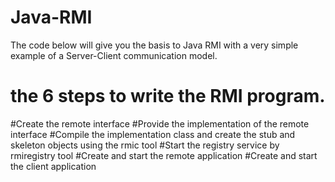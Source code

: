 # Java-RMI
The code below will give you the basis to Java RMI with a very simple example of a Server-Client communication model.
# the 6 steps to write the RMI program.

#Create the remote interface
#Provide the implementation of the remote interface
#Compile the implementation class and create the stub and skeleton objects using the rmic tool
#Start the registry service by rmiregistry tool
#Create and start the remote application
#Create and start the client application
